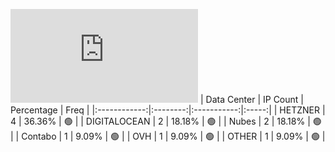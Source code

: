 ![Diagramm](https://github.com/obajay/StateSync-snapshots/blob/main/Projects/Likecoin/1/README.md)
| Data Center | IP Count | Percentage | Freq |
|:------------:|:--------:|:-----------:|:-----:|
| HETZNER | 4 | 36.36% | 🟢 |
| DIGITALOCEAN | 2 | 18.18% | 🟢 |
| Nubes | 2 | 18.18% | 🟢 |
| Contabo | 1 | 9.09% | 🟢 |
| OVH | 1 | 9.09% | 🟢 |
| OTHER | 1 | 9.09% | 🟢 |